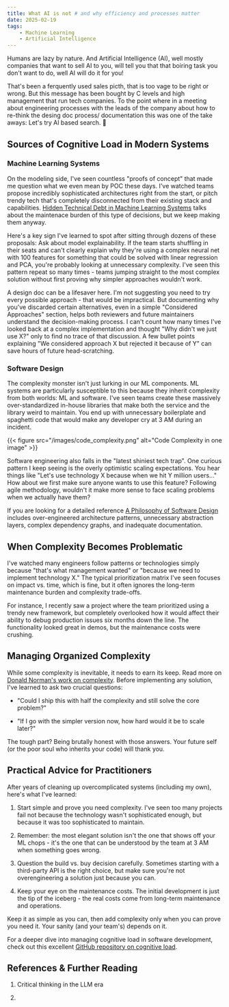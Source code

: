 ```yaml
---
title: What AI is not # and why efficiency and processes matter
date: 2025-02-19
tags:
    - Machine Learning
    - Artificial Intelligence
---
```


Humans are lazy by nature. And Artificial Intelligence (AI), well mostly companies that want to sell AI to you, will tell you that that boiring task you don't want to do, well AI will do it for you!

That's been a ferquently used sales picth, that is too vage to be right or wrong. But this message has been bought by C levels and high management that run tech companies. To the point where in a meeting about engineering processes with the leads of the company about how to re-think the desing doc process/ documentation this was one of the take aways: Let's try AI based search. 🤯 

## Sources of Cognitive Load in Modern Systems

### Machine Learning Systems

On the modeling side, I've seen countless "proofs of concept" that made me question what we even mean by POC these days. I've watched teams propose incredibly sophisticated architectures right from the start, or pitch trendy tech that's completely disconnected from their existing stack and capabilities. [Hidden Technical Debt in Machine Learning Systems](https://papers.nips.cc/paper/2015/hash/86df7dcfd896fcaf2674f757a2463eba-Abstract.html) talks about the maintenace burden of this type of decisions, but we keep making them anyway.

Here's a key sign I've learned to spot after sitting through dozens of these proposals: Ask about model explainability. If the team starts shuffling in their seats and can't clearly explain why they're using a complex neural net with 100 features for something that could be solved with linear regression and PCA, you're probably looking at unnecessary complexity. I've seen this pattern repeat so many times - teams jumping straight to the most complex solution without first proving why simpler approaches wouldn't work.

A design doc can be a lifesaver here. I'm not suggesting you need to try every possible approach - that would be impractical. But documenting why you've discarded certain alternatives, even in a simple "Considered Approaches" section, helps both reviewers and future maintainers understand the decision-making process. I can't count how many times I've looked back at a complex implementation and thought "Why didn't we just use X?" only to find no trace of that discussion. A few bullet points explaining "We considered approach X but rejected it because of Y" can save hours of future head-scratching.

### Software Design

The complexity monster isn't just lurking in our ML components. ML systems are particularly susceptible to this because they inherit complexity from both worlds: ML and software. I've seen teams create these massively over-standardized in-house libraries that make both the service and the library weird to maintain. You end up with unnecessary boilerplate and spaghetti code that would make any developer cry at 3 AM during an incident.

{{< figure src="/images/code_complexity.png" alt="Code Complexity in one image" >}}

Software engineering also falls in the "latest shiniest tech trap". One curious pattern I keep seeing is the overly optimistic scaling expectations. You hear things like "Let's use technology X because when we hit Y million users..." How about we first make sure anyone wants to use this feature? Following agile methodology, wouldn't it make more sense to face scaling problems when we actually have them?

If you are looking for a detailed reference [A Philosophy of Software Design](https://www.youtube.com/watch?v=bmSAYlu0NcY) includes over-engineered architecture patterns, unnecessary abstraction layers, complex dependency graphs, and inadequate documentation.

## When Complexity Becomes Problematic

I've watched many engineers follow patterns or technologies simply because "that's what management wanted" or "because we need to implement technology X." The typical prioritization matrix I've seen focuses on impact vs. time, which is fine, but it often ignores the long-term maintenance burden and complexity trade-offs.

For instance, I recently saw a project where the team prioritized using a trendy new framework, but completely overlooked how it would affect their ability to debug production issues six months down the line. The functionality looked great in demos, but the maintenance costs were crushing.

## Managing Organized Complexity

While some complexity is inevitable, it needs to earn its keep. Read more on [Donald Norman's work on complexity](https://www.amazon.com/Living-Complexity-Donald-Norman/dp/0262014866). Before implementing any solution, I've learned to ask two crucial questions:

* "Could I ship this with half the complexity and still solve the core problem?"

* "If I go with the simpler version now, how hard would it be to scale later?"

The tough part? Being brutally honest with those answers. Your future self (or the poor soul who inherits your code) will thank you.

## Practical Advice for Practitioners

After years of cleaning up overcomplicated systems (including my own), here's what I've learned:

1. Start simple and prove you need complexity. I've seen too many projects fail not because the technology wasn't sophisticated enough, but because it was too sophisticated to maintain.

2. Remember: the most elegant solution isn't the one that shows off your ML chops - it's the one that can be understood by the team at 3 AM when something goes wrong.

3. Question the build vs. buy decision carefully. Sometimes starting with a third-party API is the right choice, but make sure you're not overengineering a solution just because you can.

4. Keep your eye on the maintenance costs. The initial development is just the tip of the iceberg - the real costs come from long-term maintenance and operations.

Keep it as simple as you can, then add complexity only when you can prove you need it. Your sanity (and your team's) depends on it.

For a deeper dive into managing cognitive load in software development, check out this excellent [GitHub repository on cognitive load](https://github.com/zakirullin/cognitive-load).

## References & Further Reading

1. Critical thinking in the LLM era

2. 